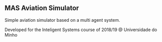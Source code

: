 ## MAS Aviation Simulator 

Simple aviation simulator based on a multi agent system. 

Developed for the Inteligent Systems course of 2018/19 @ Universidade do Minho
